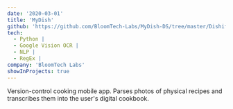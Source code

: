 ```yaml
---
date: '2020-03-01'
title: 'MyDish'
github: 'https://github.com/BloomTech-Labs/MyDish-DS/tree/master/Dishify/app'
tech:
  - Python |
  - Google Vision OCR |
  - NLP |
  - RegEx |
company: 'BloomTech Labs'
showInProjects: true
---
```


Version-control cooking mobile app. Parses photos of physical recipes and transcribes them into the user's digital cookbook.

